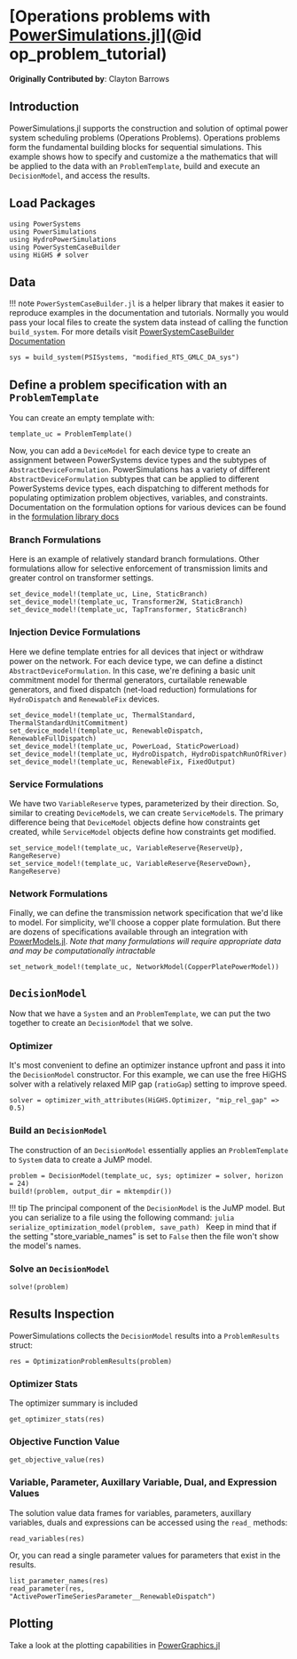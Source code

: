 # [Operations problems with [PowerSimulations.jl](https://github.com/NREL-Sienna/PowerSimulations.jl)](@id op_problem_tutorial)

**Originally Contributed by**: Clayton Barrows

## Introduction

PowerSimulations.jl supports the construction and solution of optimal power system
scheduling problems (Operations Problems). Operations problems form the fundamental
building blocks for sequential simulations. This example shows how to specify and customize a the mathematics that will be applied to the data with an `ProblemTemplate`, build and execute an `DecisionModel`, and access the results.

## Load Packages

```@example op_problem
using PowerSystems
using PowerSimulations
using HydroPowerSimulations
using PowerSystemCaseBuilder
using HiGHS # solver
```

## Data

!!! note
    `PowerSystemCaseBuilder.jl` is a helper library that makes it easier to reproduce examples in the documentation and tutorials. Normally you would pass your local files to create the system data instead of calling the function `build_system`.
    For more details visit [PowerSystemCaseBuilder Documentation](https://nrel-sienna.github.io/PowerSystems.jl/stable/tutorials/powersystembuilder/)

```@example op_problem
sys = build_system(PSISystems, "modified_RTS_GMLC_DA_sys")
```

## Define a problem specification with an `ProblemTemplate`

You can create an empty template with:

```@example op_problem
template_uc = ProblemTemplate()
```

Now, you can add a `DeviceModel` for each device type to create an assignment between PowerSystems device types
and the subtypes of `AbstractDeviceFormulation`. PowerSimulations has a variety of different
`AbstractDeviceFormulation` subtypes that can be applied to different PowerSystems device types,
each dispatching to different methods for populating optimization problem objectives, variables,
and constraints. Documentation on the formulation options for various devices can be found in the [formulation library docs](https://nrel-sienna.github.io/PowerSimulations.jl/latest/formulation_library/General/#formulation_library)

### Branch Formulations

Here is an example of relatively standard branch formulations. Other formulations allow
for selective enforcement of transmission limits and greater control on transformer settings.

```@example op_problem
set_device_model!(template_uc, Line, StaticBranch)
set_device_model!(template_uc, Transformer2W, StaticBranch)
set_device_model!(template_uc, TapTransformer, StaticBranch)
```

### Injection Device Formulations

Here we define template entries for all devices that inject or withdraw power on the
network. For each device type, we can define a distinct `AbstractDeviceFormulation`. In
this case, we're defining a basic unit commitment model for thermal generators,
curtailable renewable generators, and fixed dispatch (net-load reduction) formulations
for `HydroDispatch` and `RenewableFix` devices.

```@example op_problem
set_device_model!(template_uc, ThermalStandard, ThermalStandardUnitCommitment)
set_device_model!(template_uc, RenewableDispatch, RenewableFullDispatch)
set_device_model!(template_uc, PowerLoad, StaticPowerLoad)
set_device_model!(template_uc, HydroDispatch, HydroDispatchRunOfRiver)
set_device_model!(template_uc, RenewableFix, FixedOutput)
```

### Service Formulations

We have two `VariableReserve` types, parameterized by their direction. So, similar to
creating `DeviceModel`s, we can create `ServiceModel`s. The primary difference being
that `DeviceModel` objects define how constraints get created, while `ServiceModel` objects
define how constraints get modified.

```@example op_problem
set_service_model!(template_uc, VariableReserve{ReserveUp}, RangeReserve)
set_service_model!(template_uc, VariableReserve{ReserveDown}, RangeReserve)
```

### Network Formulations

Finally, we can define the transmission network specification that we'd like to model. For simplicity, we'll
choose a copper plate formulation. But there are dozens of specifications available through
an integration with [PowerModels.jl](https://github.com/lanl-ansi/powermodels.jl). *Note that
many formulations will require appropriate data and may be computationally intractable*

```@example op_problem
set_network_model!(template_uc, NetworkModel(CopperPlatePowerModel))
```

## `DecisionModel`

Now that we have a `System` and an `ProblemTemplate`, we can put the two together
to create an `DecisionModel` that we solve.

### Optimizer

It's most convenient to define an optimizer instance upfront and pass it into the
`DecisionModel` constructor. For this example, we can use the free HiGHS solver with a
relatively relaxed MIP gap (`ratioGap`) setting to improve speed.

```@example op_problem
solver = optimizer_with_attributes(HiGHS.Optimizer, "mip_rel_gap" => 0.5)
```

### Build an `DecisionModel`

The construction of an `DecisionModel` essentially applies an `ProblemTemplate`
to `System` data to create a JuMP model.

```@example op_problem
problem = DecisionModel(template_uc, sys; optimizer = solver, horizon = 24)
build!(problem, output_dir = mktempdir())
```

!!! tip
    The principal component of the `DecisionModel` is the JuMP model. But you can serialize to a file using the following command:
    ```julia
        serialize_optimization_model(problem, save_path)
    ```
    Keep in mind that if the setting "store_variable_names" is set to `False` then the file won't show the model's names.

### Solve an `DecisionModel`

```@example op_problem
solve!(problem)
```

## Results Inspection

PowerSimulations collects the `DecisionModel` results into a `ProblemResults` struct:

```@example op_problem
res = OptimizationProblemResults(problem)
```

### Optimizer Stats

The optimizer summary is included

```@example op_problem
get_optimizer_stats(res)
```

### Objective Function Value

```@example op_problem
get_objective_value(res)
```

### Variable, Parameter, Auxillary Variable, Dual, and Expression Values

The solution value data frames for variables, parameters, auxillary variables, duals and
expressions can be accessed using the `read_` methods:

```@example op_problem
read_variables(res)
```

Or, you can read a single parameter values for parameters that exist in the results.

```@example op_problem
list_parameter_names(res)
read_parameter(res, "ActivePowerTimeSeriesParameter__RenewableDispatch")
```

## Plotting

Take a look at the plotting capabilities in [PowerGraphics.jl](https://github.com/nrel-siip/powergraphics.jl)
